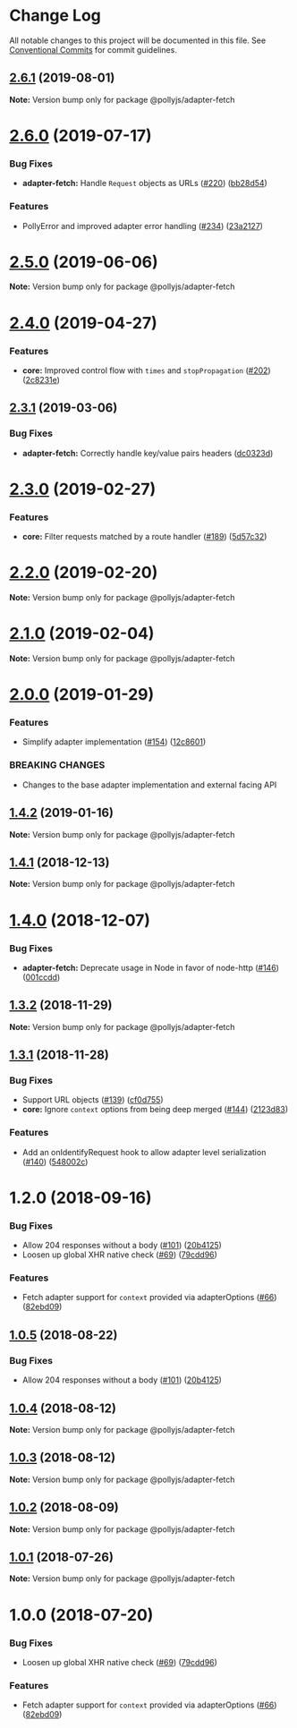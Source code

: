 # Change Log

All notable changes to this project will be documented in this file.
See [Conventional Commits](https://conventionalcommits.org) for commit guidelines.

## [2.6.1](https://github.com/netflix/pollyjs/tree/master/packages/@pollyjs/adapter-fetch/compare/v2.6.0...v2.6.1) (2019-08-01)

**Note:** Version bump only for package @pollyjs/adapter-fetch





# [2.6.0](https://github.com/netflix/pollyjs/tree/master/packages/@pollyjs/adapter-fetch/compare/v2.5.0...v2.6.0) (2019-07-17)


### Bug Fixes

* **adapter-fetch:** Handle `Request` objects as URLs ([#220](https://github.com/netflix/pollyjs/tree/master/packages/@pollyjs/adapter-fetch/issues/220)) ([bb28d54](https://github.com/netflix/pollyjs/tree/master/packages/@pollyjs/adapter-fetch/commit/bb28d54))


### Features

* PollyError and improved adapter error handling ([#234](https://github.com/netflix/pollyjs/tree/master/packages/@pollyjs/adapter-fetch/issues/234)) ([23a2127](https://github.com/netflix/pollyjs/tree/master/packages/@pollyjs/adapter-fetch/commit/23a2127))





# [2.5.0](https://github.com/netflix/pollyjs/tree/master/packages/@pollyjs/adapter-fetch/compare/v2.4.0...v2.5.0) (2019-06-06)

**Note:** Version bump only for package @pollyjs/adapter-fetch





# [2.4.0](https://github.com/netflix/pollyjs/tree/master/packages/@pollyjs/adapter-fetch/compare/v2.3.2...v2.4.0) (2019-04-27)


### Features

* **core:** Improved control flow with `times` and `stopPropagation` ([#202](https://github.com/netflix/pollyjs/tree/master/packages/[@pollyjs](https://github.com/pollyjs)/adapter-fetch/issues/202)) ([2c8231e](https://github.com/netflix/pollyjs/tree/master/packages/@pollyjs/adapter-fetch/commit/2c8231e))





## [2.3.1](https://github.com/netflix/pollyjs/tree/master/packages/@pollyjs/adapter-fetch/compare/v2.3.0...v2.3.1) (2019-03-06)


### Bug Fixes

* **adapter-fetch:** Correctly handle key/value pairs headers ([dc0323d](https://github.com/netflix/pollyjs/tree/master/packages/@pollyjs/adapter-fetch/commit/dc0323d))





# [2.3.0](https://github.com/netflix/pollyjs/tree/master/packages/@pollyjs/adapter-fetch/compare/v2.2.0...v2.3.0) (2019-02-27)


### Features

* **core:** Filter requests matched by a route handler ([#189](https://github.com/netflix/pollyjs/tree/master/packages/[@pollyjs](https://github.com/pollyjs)/adapter-fetch/issues/189)) ([5d57c32](https://github.com/netflix/pollyjs/tree/master/packages/@pollyjs/adapter-fetch/commit/5d57c32))





# [2.2.0](https://github.com/netflix/pollyjs/tree/master/packages/@pollyjs/adapter-fetch/compare/v2.1.0...v2.2.0) (2019-02-20)

**Note:** Version bump only for package @pollyjs/adapter-fetch





# [2.1.0](https://github.com/netflix/pollyjs/tree/master/packages/@pollyjs/adapter-fetch/compare/v2.0.0...v2.1.0) (2019-02-04)

**Note:** Version bump only for package @pollyjs/adapter-fetch





# [2.0.0](https://github.com/netflix/pollyjs/tree/master/packages/@pollyjs/adapter-fetch/compare/v1.4.2...v2.0.0) (2019-01-29)


### Features

* Simplify adapter implementation ([#154](https://github.com/netflix/pollyjs/tree/master/packages/[@pollyjs](https://github.com/pollyjs)/adapter-fetch/issues/154)) ([12c8601](https://github.com/netflix/pollyjs/tree/master/packages/@pollyjs/adapter-fetch/commit/12c8601))


### BREAKING CHANGES

* Changes to the base adapter implementation and external facing API





## [1.4.2](https://github.com/netflix/pollyjs/tree/master/packages/@pollyjs/adapter-fetch/compare/v1.4.1...v1.4.2) (2019-01-16)

**Note:** Version bump only for package @pollyjs/adapter-fetch





## [1.4.1](https://github.com/netflix/pollyjs/tree/master/packages/@pollyjs/adapter-fetch/compare/v1.4.0...v1.4.1) (2018-12-13)

**Note:** Version bump only for package @pollyjs/adapter-fetch





# [1.4.0](https://github.com/netflix/pollyjs/tree/master/packages/@pollyjs/adapter-fetch/compare/v1.3.2...v1.4.0) (2018-12-07)


### Bug Fixes

* **adapter-fetch:** Deprecate usage in Node in favor of node-http ([#146](https://github.com/netflix/pollyjs/tree/master/packages/[@pollyjs](https://github.com/pollyjs)/adapter-fetch/issues/146)) ([001ccdd](https://github.com/netflix/pollyjs/tree/master/packages/@pollyjs/adapter-fetch/commit/001ccdd))





## [1.3.2](https://github.com/netflix/pollyjs/tree/master/packages/@pollyjs/adapter-fetch/compare/v1.3.1...v1.3.2) (2018-11-29)

**Note:** Version bump only for package @pollyjs/adapter-fetch





## [1.3.1](https://github.com/netflix/pollyjs/tree/master/packages/@pollyjs/adapter-fetch/compare/v1.2.0...v1.3.1) (2018-11-28)


### Bug Fixes

* Support URL objects ([#139](https://github.com/netflix/pollyjs/tree/master/packages/[@pollyjs](https://github.com/pollyjs)/adapter-fetch/issues/139)) ([cf0d755](https://github.com/netflix/pollyjs/tree/master/packages/@pollyjs/adapter-fetch/commit/cf0d755))
* **core:** Ignore `context` options from being deep merged ([#144](https://github.com/netflix/pollyjs/tree/master/packages/[@pollyjs](https://github.com/pollyjs)/adapter-fetch/issues/144)) ([2123d83](https://github.com/netflix/pollyjs/tree/master/packages/@pollyjs/adapter-fetch/commit/2123d83))


### Features

* Add an onIdentifyRequest hook to allow adapter level serialization ([#140](https://github.com/netflix/pollyjs/tree/master/packages/[@pollyjs](https://github.com/pollyjs)/adapter-fetch/issues/140)) ([548002c](https://github.com/netflix/pollyjs/tree/master/packages/@pollyjs/adapter-fetch/commit/548002c))





<a name="1.2.0"></a>
# 1.2.0 (2018-09-16)


### Bug Fixes

* Allow 204 responses without a body ([#101](https://github.com/netflix/pollyjs/tree/master/packages/[@pollyjs](https://github.com/pollyjs)/adapter-fetch/issues/101)) ([20b4125](https://github.com/netflix/pollyjs/tree/master/packages/@pollyjs/adapter-fetch/commit/20b4125))
* Loosen up global XHR native check ([#69](https://github.com/netflix/pollyjs/tree/master/packages/[@pollyjs](https://github.com/pollyjs)/adapter-fetch/issues/69)) ([79cdd96](https://github.com/netflix/pollyjs/tree/master/packages/@pollyjs/adapter-fetch/commit/79cdd96))


### Features

* Fetch adapter support for `context` provided via adapterOptions ([#66](https://github.com/netflix/pollyjs/tree/master/packages/[@pollyjs](https://github.com/pollyjs)/adapter-fetch/issues/66)) ([82ebd09](https://github.com/netflix/pollyjs/tree/master/packages/@pollyjs/adapter-fetch/commit/82ebd09))




<a name="1.0.5"></a>
## [1.0.5](https://github.com/netflix/pollyjs/tree/master/packages/@pollyjs/adapter-fetch/compare/@pollyjs/adapter-fetch@1.0.4...@pollyjs/adapter-fetch@1.0.5) (2018-08-22)


### Bug Fixes

* Allow 204 responses without a body ([#101](https://github.com/netflix/pollyjs/tree/master/packages/[@pollyjs](https://github.com/pollyjs)/adapter-fetch/issues/101)) ([20b4125](https://github.com/netflix/pollyjs/tree/master/packages/@pollyjs/adapter-fetch/commit/20b4125))




<a name="1.0.4"></a>
## [1.0.4](https://github.com/netflix/pollyjs/tree/master/packages/@pollyjs/adapter-fetch/compare/@pollyjs/adapter-fetch@1.0.3...@pollyjs/adapter-fetch@1.0.4) (2018-08-12)




**Note:** Version bump only for package @pollyjs/adapter-fetch

<a name="1.0.3"></a>
## [1.0.3](https://github.com/netflix/pollyjs/tree/master/packages/@pollyjs/adapter-fetch/compare/@pollyjs/adapter-fetch@1.0.2...@pollyjs/adapter-fetch@1.0.3) (2018-08-12)




**Note:** Version bump only for package @pollyjs/adapter-fetch

<a name="1.0.2"></a>
## [1.0.2](https://github.com/netflix/pollyjs/tree/master/packages/@pollyjs/adapter-fetch/compare/@pollyjs/adapter-fetch@1.0.1...@pollyjs/adapter-fetch@1.0.2) (2018-08-09)




**Note:** Version bump only for package @pollyjs/adapter-fetch

<a name="1.0.1"></a>
## [1.0.1](https://github.com/netflix/pollyjs/tree/master/packages/@pollyjs/adapter-fetch/compare/@pollyjs/adapter-fetch@1.0.0...@pollyjs/adapter-fetch@1.0.1) (2018-07-26)




**Note:** Version bump only for package @pollyjs/adapter-fetch

<a name="1.0.0"></a>
# 1.0.0 (2018-07-20)


### Bug Fixes

* Loosen up global XHR native check ([#69](https://github.com/netflix/pollyjs/tree/master/packages/[@pollyjs](https://github.com/pollyjs)/adapter-fetch/issues/69)) ([79cdd96](https://github.com/netflix/pollyjs/tree/master/packages/@pollyjs/adapter-fetch/commit/79cdd96))


### Features

* Fetch adapter support for `context` provided via adapterOptions ([#66](https://github.com/netflix/pollyjs/tree/master/packages/[@pollyjs](https://github.com/pollyjs)/adapter-fetch/issues/66)) ([82ebd09](https://github.com/netflix/pollyjs/tree/master/packages/@pollyjs/adapter-fetch/commit/82ebd09))
